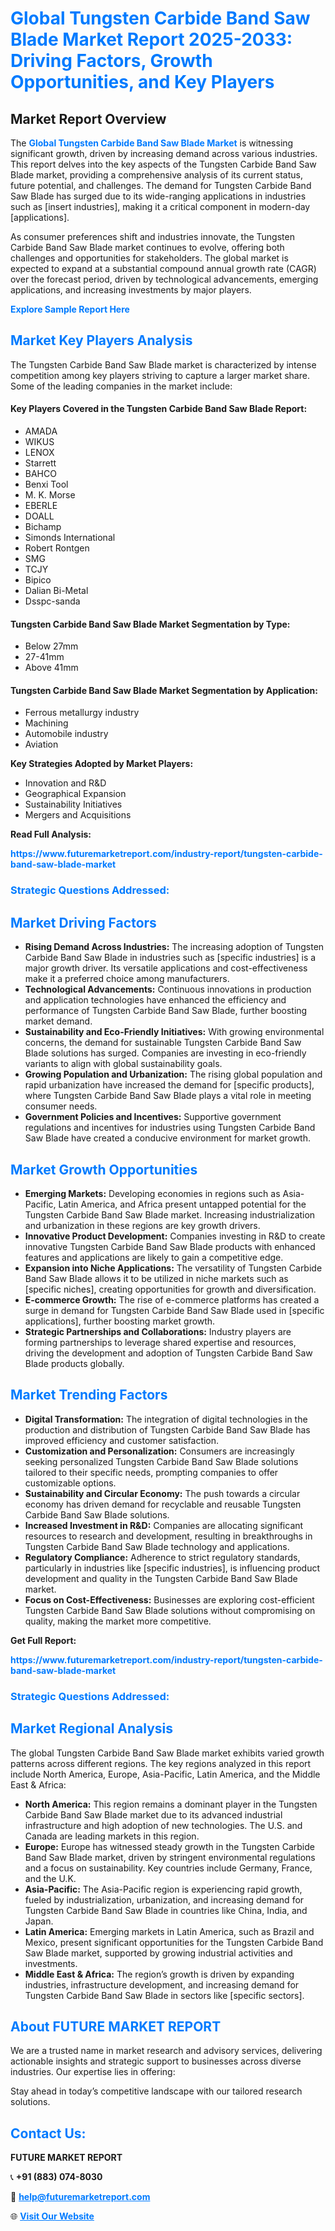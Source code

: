 <h1 style="color: #007BFF;">Global Tungsten Carbide Band Saw Blade Market Report 2025-2033: Driving Factors, Growth Opportunities, and Key Players</h1>

<section id="overview">
<h2>Market Report Overview</h2>
<p>The <a href="https://www.futuremarketreport.com/industry-report/tungsten-carbide-band-saw-blade-market" style="color: #007BFF; text-decoration: none;"><strong>Global Tungsten Carbide Band Saw Blade Market</strong></a> is witnessing significant growth, driven by increasing demand across various industries. This report delves into the key aspects of the Tungsten Carbide Band Saw Blade market, providing a comprehensive analysis of its current status, future potential, and challenges. The demand for Tungsten Carbide Band Saw Blade has surged due to its wide-ranging applications in industries such as [insert industries], making it a critical component in modern-day [applications].</p>
<p>As consumer preferences shift and industries innovate, the Tungsten Carbide Band Saw Blade market continues to evolve, offering both challenges and opportunities for stakeholders. The global market is expected to expand at a substantial compound annual growth rate (CAGR) over the forecast period, driven by technological advancements, emerging applications, and increasing investments by major players.</p>
</section>

<section id="overview">
<p><a href="https://www.futuremarketreport.com/request-sample/reportId=42180" style="color: #007BFF; text-decoration: none;"><strong>Explore Sample Report Here</strong></a></p>
</section>

<section id="key-players">
<h2 style="color: #007BFF;">Market Key Players Analysis</h2>
<p>The Tungsten Carbide Band Saw Blade market is characterized by intense competition among key players striving to capture a larger market share. Some of the leading companies in the market include:</p>
<h4>Key Players Covered in the Tungsten Carbide Band Saw Blade Report:</h4>
<ul><li>AMADA</li><li>WIKUS</li><li>LENOX</li><li>Starrett</li><li>BAHCO</li><li>Benxi Tool</li><li>M. K. Morse</li><li>EBERLE</li><li>DOALL</li><li>Bichamp</li><li>Simonds International</li><li>Robert Rontgen</li><li>SMG</li><li>TCJY</li><li>Bipico</li><li>Dalian Bi-Metal</li><li>Dsspc-sanda</li></ul>
<h4>Tungsten Carbide Band Saw Blade Market Segmentation by Type:</h4>
<ul><li>Below 27mm</li><li>27-41mm</li><li>Above 41mm</li></ul>

<h4>Tungsten Carbide Band Saw Blade Market Segmentation by Application:</h4>
<ul><li>Ferrous metallurgy industry</li><li>Machining</li><li>Automobile industry</li><li>Aviation</li></ul>
<p><strong>Key Strategies Adopted by Market Players:</strong></p>
<ul>
<li>Innovation and R&D</li>
<li>Geographical Expansion</li>
<li>Sustainability Initiatives</li>
<li>Mergers and Acquisitions</li>
</ul>
</section>

<section>
<p><strong>Read Full Analysis: </strong></p><a href="https://www.futuremarketreport.com/industry-report/tungsten-carbide-band-saw-blade-market" style="color: #007BFF; text-decoration: none;"><strong>https://www.futuremarketreport.com/industry-report/tungsten-carbide-band-saw-blade-market</strong></a>
<h3 style="color: #007BFF;">Strategic Questions Addressed:</h3>
</section>

<section id="driving-factors">
<h2 style="color: #007BFF;">Market Driving Factors</h2>
<ul>
<li><strong>Rising Demand Across Industries:</strong> The increasing adoption of Tungsten Carbide Band Saw Blade in industries such as [specific industries] is a major growth driver. Its versatile applications and cost-effectiveness make it a preferred choice among manufacturers.</li>
<li><strong>Technological Advancements:</strong> Continuous innovations in production and application technologies have enhanced the efficiency and performance of Tungsten Carbide Band Saw Blade, further boosting market demand.</li>
<li><strong>Sustainability and Eco-Friendly Initiatives:</strong> With growing environmental concerns, the demand for sustainable Tungsten Carbide Band Saw Blade solutions has surged. Companies are investing in eco-friendly variants to align with global sustainability goals.</li>
<li><strong>Growing Population and Urbanization:</strong> The rising global population and rapid urbanization have increased the demand for [specific products], where Tungsten Carbide Band Saw Blade plays a vital role in meeting consumer needs.</li>
<li><strong>Government Policies and Incentives:</strong> Supportive government regulations and incentives for industries using Tungsten Carbide Band Saw Blade have created a conducive environment for market growth.</li>
</ul>
</section>

<section id="growth-opportunities">
<h2 style="color: #007BFF;">Market Growth Opportunities</h2>
<ul>
<li><strong>Emerging Markets:</strong> Developing economies in regions such as Asia-Pacific, Latin America, and Africa present untapped potential for the Tungsten Carbide Band Saw Blade market. Increasing industrialization and urbanization in these regions are key growth drivers.</li>
<li><strong>Innovative Product Development:</strong> Companies investing in R&D to create innovative Tungsten Carbide Band Saw Blade products with enhanced features and applications are likely to gain a competitive edge.</li>
<li><strong>Expansion into Niche Applications:</strong> The versatility of Tungsten Carbide Band Saw Blade allows it to be utilized in niche markets such as [specific niches], creating opportunities for growth and diversification.</li>
<li><strong>E-commerce Growth:</strong> The rise of e-commerce platforms has created a surge in demand for Tungsten Carbide Band Saw Blade used in [specific applications], further boosting market growth.</li>
<li><strong>Strategic Partnerships and Collaborations:</strong> Industry players are forming partnerships to leverage shared expertise and resources, driving the development and adoption of Tungsten Carbide Band Saw Blade products globally.</li>
</ul>
</section>

<section id="trending-factors">
<h2 style="color: #007BFF;">Market Trending Factors</h2>
<ul>
<li><strong>Digital Transformation:</strong> The integration of digital technologies in the production and distribution of Tungsten Carbide Band Saw Blade has improved efficiency and customer satisfaction.</li>
<li><strong>Customization and Personalization:</strong> Consumers are increasingly seeking personalized Tungsten Carbide Band Saw Blade solutions tailored to their specific needs, prompting companies to offer customizable options.</li>
<li><strong>Sustainability and Circular Economy:</strong> The push towards a circular economy has driven demand for recyclable and reusable Tungsten Carbide Band Saw Blade solutions.</li>
<li><strong>Increased Investment in R&D:</strong> Companies are allocating significant resources to research and development, resulting in breakthroughs in Tungsten Carbide Band Saw Blade technology and applications.</li>
<li><strong>Regulatory Compliance:</strong> Adherence to strict regulatory standards, particularly in industries like [specific industries], is influencing product development and quality in the Tungsten Carbide Band Saw Blade market.</li>
<li><strong>Focus on Cost-Effectiveness:</strong> Businesses are exploring cost-efficient Tungsten Carbide Band Saw Blade solutions without compromising on quality, making the market more competitive.</li>
</ul>
</section>

<section>
<p><strong>Get Full Report: </strong></p><a href="https://www.futuremarketreport.com/industry-report/tungsten-carbide-band-saw-blade-market" style="color: #007BFF; text-decoration: none;"><strong>https://www.futuremarketreport.com/industry-report/tungsten-carbide-band-saw-blade-market</strong></a>
<h3 style="color: #007BFF;">Strategic Questions Addressed:</h3>
</section>


<section id="regional-analysis">
<h2 style="color: #007BFF;">Market Regional Analysis</h2>
<p>The global Tungsten Carbide Band Saw Blade market exhibits varied growth patterns across different regions. The key regions analyzed in this report include North America, Europe, Asia-Pacific, Latin America, and the Middle East & Africa:</p>
<ul>
<li><strong>North America:</strong> This region remains a dominant player in the Tungsten Carbide Band Saw Blade market due to its advanced industrial infrastructure and high adoption of new technologies. The U.S. and Canada are leading markets in this region.</li>
<li><strong>Europe:</strong> Europe has witnessed steady growth in the Tungsten Carbide Band Saw Blade market, driven by stringent environmental regulations and a focus on sustainability. Key countries include Germany, France, and the U.K.</li>
<li><strong>Asia-Pacific:</strong> The Asia-Pacific region is experiencing rapid growth, fueled by industrialization, urbanization, and increasing demand for Tungsten Carbide Band Saw Blade in countries like China, India, and Japan.</li>
<li><strong>Latin America:</strong> Emerging markets in Latin America, such as Brazil and Mexico, present significant opportunities for the Tungsten Carbide Band Saw Blade market, supported by growing industrial activities and investments.</li>
<li><strong>Middle East & Africa:</strong> The region’s growth is driven by expanding industries, infrastructure development, and increasing demand for Tungsten Carbide Band Saw Blade in sectors like [specific sectors].</li>
</ul>
</section>

<footer>
<h2 style="color: #007BFF;">About FUTURE MARKET REPORT</h2>
<p>We are a trusted name in market research and advisory services, delivering actionable insights and strategic support to businesses across diverse industries. Our expertise lies in offering:</p>

<p>Stay ahead in today’s competitive landscape with our tailored research solutions.</p>

<h2 style="color: #007BFF;">Contact Us:</h2>
<p><strong>FUTURE MARKET REPORT</strong></p>
<p>📞 <strong>+91 (883) 074-8030</strong></p>
<p>📧 <strong><a href="mailto:help@futuremarketreport.com" style="color: #007BFF;">help@futuremarketreport.com</a></strong></p>
<p>🌐 <strong><a href="https://www.futuremarketreport.com/" style="color: #007BFF;">Visit Our Website</a></strong></p>
</footer>